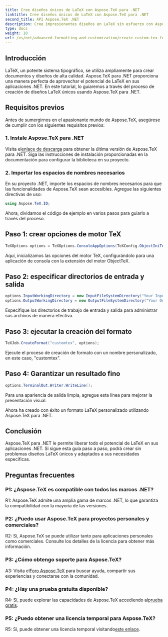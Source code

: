 ```yaml
---
title: Cree diseños únicos de LaTeX con Aspose.TeX para .NET
linktitle: Cree diseños únicos de LaTeX con Aspose.TeX para .NET
second_title: API Aspose.TeX .NET
description: Cree impresionantes diseños en LaTeX sin esfuerzo con Aspose.TeX para .NET. Descárguelo ahora para una integración perfecta en sus proyectos .NET.
type: docs
weight: 10
url: /es/net/advanced-formatting-and-customization/create-custom-tex-formats/
---
```

## Introducción

LaTeX, un potente sistema tipográfico, se utiliza ampliamente para crear documentos y diseños de alta calidad. Aspose.TeX para .NET proporciona una manera perfecta de aprovechar el potencial de LaTeX en sus aplicaciones .NET. En este tutorial, lo guiaremos a través del proceso de creación de diseños LaTeX únicos usando Aspose.TeX para .NET.

## Requisitos previos

Antes de sumergirnos en el apasionante mundo de Aspose.TeX, asegúrese de cumplir con los siguientes requisitos previos:

### 1. Instale Aspose.TeX para .NET

 Visita el[enlace de descarga](https://releases.aspose.com/tex/net/) para obtener la última versión de Aspose.TeX para .NET. Siga las instrucciones de instalación proporcionadas en la documentación para configurar la biblioteca en su proyecto.

### 2. Importar los espacios de nombres necesarios

En su proyecto .NET, importe los espacios de nombres necesarios para que las funcionalidades de Aspose.TeX sean accesibles. Agregue las siguientes directivas de uso:

```csharp
using Aspose.TeX.IO;
```

Ahora, dividamos el código de ejemplo en varios pasos para guiarlo a través del proceso.

## Paso 1: crear opciones de motor TeX

```csharp
TeXOptions options = TeXOptions.ConsoleAppOptions(TeXConfig.ObjectIniTeX);
```

Aquí, inicializamos las opciones del motor TeX, configurándolo para una aplicación de consola con la extensión del motor ObjectTeX.

## Paso 2: especificar directorios de entrada y salida

```csharp
options.InputWorkingDirectory = new InputFileSystemDirectory("Your Input Directory");
options.OutputWorkingDirectory = new OutputFileSystemDirectory("Your Output Directory");
```

Especifique los directorios de trabajo de entrada y salida para administrar sus archivos de manera efectiva.

## Paso 3: ejecutar la creación del formato

```csharp
TeXJob.CreateFormat("customtex", options);
```

Ejecute el proceso de creación de formato con un nombre personalizado, en este caso, "customtex".

## Paso 4: Garantizar un resultado fino

```csharp
options.TerminalOut.Writer.WriteLine();
```

Para una apariencia de salida limpia, agregue esta línea para mejorar la presentación visual.

Ahora ha creado con éxito un formato LaTeX personalizado utilizando Aspose.TeX para .NET.

## Conclusión

Aspose.TeX para .NET le permite liberar todo el potencial de LaTeX en sus aplicaciones .NET. Si sigue esta guía paso a paso, podrá crear sin problemas diseños LaTeX únicos y adaptados a sus necesidades específicas.

## Preguntas frecuentes

### P1: ¿Aspose.TeX es compatible con todos los marcos .NET?

R1: Aspose.TeX admite una amplia gama de marcos .NET, lo que garantiza la compatibilidad con la mayoría de las versiones.

### P2: ¿Puedo usar Aspose.TeX para proyectos personales y comerciales?

R2: Sí, Aspose.TeX se puede utilizar tanto para aplicaciones personales como comerciales. Consulte los detalles de la licencia para obtener más información.

### P3: ¿Cómo obtengo soporte para Aspose.TeX?

 A3: Visita el[Foro Aspose.TeX](https://forum.aspose.com/c/tex/47) para buscar ayuda, compartir sus experiencias y conectarse con la comunidad.

### P4: ¿Hay una prueba gratuita disponible?

 R4: Sí, puede explorar las capacidades de Aspose.TeX accediendo al[prueba gratis](https://releases.aspose.com/).

### P5: ¿Puedo obtener una licencia temporal para Aspose.TeX?

 R5: Sí, puede obtener una licencia temporal visitando[este enlace](https://purchase.aspose.com/temporary-license/).